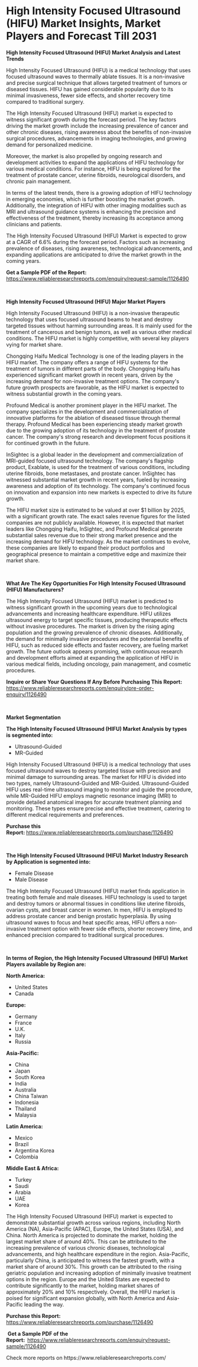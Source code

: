<p><h1>High Intensity Focused Ultrasound (HIFU) Market Insights, Market Players and Forecast Till 2031</h1></p><p><strong>High Intensity Focused Ultrasound (HIFU) Market Analysis and Latest Trends</strong></p>
<p><p>High Intensity Focused Ultrasound (HIFU) is a medical technology that uses focused ultrasound waves to thermally ablate tissues. It is a non-invasive and precise surgical technique that allows targeted treatment of tumors or diseased tissues. HIFU has gained considerable popularity due to its minimal invasiveness, fewer side effects, and shorter recovery time compared to traditional surgery.</p><p>The High Intensity Focused Ultrasound (HIFU) market is expected to witness significant growth during the forecast period. The key factors driving the market growth include the increasing prevalence of cancer and other chronic diseases, rising awareness about the benefits of non-invasive surgical procedures, advancements in imaging technologies, and growing demand for personalized medicine.</p><p>Moreover, the market is also propelled by ongoing research and development activities to expand the applications of HIFU technology for various medical conditions. For instance, HIFU is being explored for the treatment of prostate cancer, uterine fibroids, neurological disorders, and chronic pain management.</p><p>In terms of the latest trends, there is a growing adoption of HIFU technology in emerging economies, which is further boosting the market growth. Additionally, the integration of HIFU with other imaging modalities such as MRI and ultrasound guidance systems is enhancing the precision and effectiveness of the treatment, thereby increasing its acceptance among clinicians and patients.</p><p>The High Intensity Focused Ultrasound (HIFU) Market is expected to grow at a CAGR of 6.6% during the forecast period. Factors such as increasing prevalence of diseases, rising awareness, technological advancements, and expanding applications are anticipated to drive the market growth in the coming years.</p></p>
<p><strong>Get a Sample PDF of the Report:&nbsp;</strong> <a href="https://www.reliableresearchreports.com/enquiry/request-sample/1126490">https://www.reliableresearchreports.com/enquiry/request-sample/1126490</a></p>
<p>&nbsp;</p>
<p><strong>High Intensity Focused Ultrasound (HIFU) Major Market Players</strong></p>
<p><p>High Intensity Focused Ultrasound (HIFU) is a non-invasive therapeutic technology that uses focused ultrasound beams to heat and destroy targeted tissues without harming surrounding areas. It is mainly used for the treatment of cancerous and benign tumors, as well as various other medical conditions. The HIFU market is highly competitive, with several key players vying for market share. </p><p>Chongqing Haifu Medical Technology is one of the leading players in the HIFU market. The company offers a range of HIFU systems for the treatment of tumors in different parts of the body. Chongqing Haifu has experienced significant market growth in recent years, driven by the increasing demand for non-invasive treatment options. The company's future growth prospects are favorable, as the HIFU market is expected to witness substantial growth in the coming years.</p><p>Profound Medical is another prominent player in the HIFU market. The company specializes in the development and commercialization of innovative platforms for the ablation of diseased tissue through thermal therapy. Profound Medical has been experiencing steady market growth due to the growing adoption of its technology in the treatment of prostate cancer. The company's strong research and development focus positions it for continued growth in the future.</p><p>InSightec is a global leader in the development and commercialization of MRI-guided focused ultrasound technology. The company's flagship product, Exablate, is used for the treatment of various conditions, including uterine fibroids, bone metastases, and prostate cancer. InSightec has witnessed substantial market growth in recent years, fueled by increasing awareness and adoption of its technology. The company's continued focus on innovation and expansion into new markets is expected to drive its future growth.</p><p>The HIFU market size is estimated to be valued at over $1 billion by 2025, with a significant growth rate. The exact sales revenue figures for the listed companies are not publicly available. However, it is expected that market leaders like Chongqing Haifu, InSightec, and Profound Medical generate substantial sales revenue due to their strong market presence and the increasing demand for HIFU technology. As the market continues to evolve, these companies are likely to expand their product portfolios and geographical presence to maintain a competitive edge and maximize their market share.</p></p>
<p>&nbsp;</p>
<p><strong>What Are The Key Opportunities For High Intensity Focused Ultrasound (HIFU) Manufacturers?</strong></p>
<p><p>The High Intensity Focused Ultrasound (HIFU) market is predicted to witness significant growth in the upcoming years due to technological advancements and increasing healthcare expenditure. HIFU utilizes ultrasound energy to target specific tissues, producing therapeutic effects without invasive procedures. The market is driven by the rising aging population and the growing prevalence of chronic diseases. Additionally, the demand for minimally invasive procedures and the potential benefits of HIFU, such as reduced side effects and faster recovery, are fueling market growth. The future outlook appears promising, with continuous research and development efforts aimed at expanding the application of HIFU in various medical fields, including oncology, pain management, and cosmetic procedures.</p></p>
<p><strong>Inquire or Share Your Questions If Any Before Purchasing This Report:</strong> <a href="https://www.reliableresearchreports.com/enquiry/pre-order-enquiry/1126490">https://www.reliableresearchreports.com/enquiry/pre-order-enquiry/1126490</a></p>
<p>&nbsp;</p>
<p><strong>Market Segmentation</strong></p>
<p><strong>The High Intensity Focused Ultrasound (HIFU) Market Analysis by types is segmented into:</strong></p>
<p><ul><li>Ultrasound-Guided</li><li>MR-Guided</li></ul></p>
<p><p>High Intensity Focused Ultrasound (HIFU) is a medical technology that uses focused ultrasound waves to destroy targeted tissue with precision and minimal damage to surrounding areas. The market for HIFU is divided into two types, namely Ultrasound-Guided and MR-Guided. Ultrasound-Guided HIFU uses real-time ultrasound imaging to monitor and guide the procedure, while MR-Guided HIFU employs magnetic resonance imaging (MRI) to provide detailed anatomical images for accurate treatment planning and monitoring. These types ensure precise and effective treatment, catering to different medical requirements and preferences.</p></p>
<p><strong>Purchase this Report:&nbsp;</strong><a href="https://www.reliableresearchreports.com/purchase/1126490">https://www.reliableresearchreports.com/purchase/1126490</a></p>
<p>&nbsp;</p>
<p><strong>The High Intensity Focused Ultrasound (HIFU) Market Industry Research by Application is segmented into:</strong></p>
<p><ul><li>Female Disease</li><li>Male Disease</li></ul></p>
<p><p>The High Intensity Focused Ultrasound (HIFU) market finds application in treating both female and male diseases. HIFU technology is used to target and destroy tumors or abnormal tissues in conditions like uterine fibroids, ovarian cysts, and breast cancer in women. In men, HIFU is employed to address prostate cancer and benign prostatic hyperplasia. By using ultrasound waves to focus and heat specific areas, HIFU offers a non-invasive treatment option with fewer side effects, shorter recovery time, and enhanced precision compared to traditional surgical procedures.</p></p>
<p>&nbsp;</p>
<p><strong>In terms of Region, the High Intensity Focused Ultrasound (HIFU) Market Players available by Region are:</strong></p>
<p>
    <p> <strong> North America: </strong>
        <ul>
            <li>United States</li>
            <li>Canada</li>
        </ul>
        </p> 
    <p> <strong> Europe: </strong>
        <ul>
            <li>Germany</li>
            <li>France</li>
            <li>U.K.</li>
            <li>Italy</li>
            <li>Russia</li>
        </ul>
        </p> 
    <p> <strong> Asia-Pacific: </strong>
        <ul>
            <li>China</li>
            <li>Japan</li>
            <li>South Korea</li>
            <li>India</li>
            <li>Australia</li>
            <li>China Taiwan</li>
            <li>Indonesia</li>
            <li>Thailand</li>
            <li>Malaysia</li>
        </ul>
        </p> 
    <p> <strong> Latin America: </strong>
        <ul>
            <li>Mexico</li>
            <li>Brazil</li>
            <li>Argentina Korea</li>
            <li>Colombia</li>
        </ul>
        </p> 
    <p> <strong> Middle East & Africa: </strong>
        <ul>
            <li>Turkey</li>
            <li>Saudi</li>
            <li>Arabia</li>
            <li>UAE</li>
            <li>Korea</li>
        </ul>
    </p>
    </p>
<p><p>The High Intensity Focused Ultrasound (HIFU) market is expected to demonstrate substantial growth across various regions, including North America (NA), Asia-Pacific (APAC), Europe, the United States (USA), and China. North America is projected to dominate the market, holding the largest market share of around 40%. This can be attributed to the increasing prevalence of various chronic diseases, technological advancements, and high healthcare expenditure in the region. Asia-Pacific, particularly China, is anticipated to witness the fastest growth, with a market share of around 30%. This growth can be attributed to the rising geriatric population and increasing adoption of minimally invasive treatment options in the region. Europe and the United States are expected to contribute significantly to the market, holding market shares of approximately 20% and 10% respectively. Overall, the HIFU market is poised for significant expansion globally, with North America and Asia-Pacific leading the way.</p></p>
<p><strong>Purchase this Report: </strong><a href="https://www.reliableresearchreports.com/purchase/1126490">https://www.reliableresearchreports.com/purchase/1126490</a></p>
<p>&nbsp;<strong>Get a Sample PDF of the Report:&nbsp;&nbsp;</strong><a href="https://www.reliableresearchreports.com/enquiry/request-sample/1126490">https://www.reliableresearchreports.com/enquiry/request-sample/1126490</a></p>
<p><strong></strong></p>
<p>Check more reports on https://www.reliableresearchreports.com/</p>